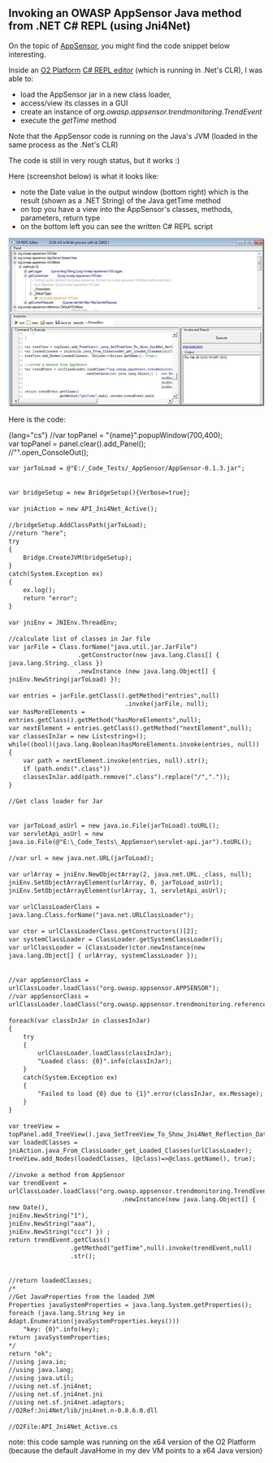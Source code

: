 ##  Invoking an OWASP AppSensor Java method from .NET C# REPL (using Jni4Net)

On the topic of [AppSensor](https://www.owasp.org/index.php/OWASP_AppSensor_Project), you might find the code snippet below interesting.

Inside an [O2 Platform](http://blog.diniscruz.com/p/owasp-o2-platform.html) [C# REPL editor](http://blog.diniscruz.com/p/c-repl-script-environment.html) (which is running in .Net's CLR), I was able to:

  * load the AppSensor jar in a new class loader,
  * access/view its classes in a GUI
  * create an instance of *org.owasp.appsensor.trendmonitoring.TrendEvent*
  * execute the *getTime* method

Note that the AppSensor code is running on the Java's JVM (loaded in the same process as the .Net's CLR)

The code is still in very rough status, but it works :)  

Here (screenshot below) is what it looks like:
  * note the Date value in the output window (bottom right) which is the result (shown as a .NET String) of the Java getTime method
  * on top you have a view into the AppSensor's classes, methods, parameters, return type
  * on the bottom left you can see the written C# REPL script

![CropperCapture[34]](images/CropperCapture_25255B34_25255D_thumb.jpg)

Here is the code:  

{lang="cs"}
    //var topPanel = "{name}".popupWindow(700,400);  
    var topPanel = panel.clear().add_Panel();  
    //"".open_ConsoleOut();

    var jarToLoad = @"E:/_Code_Tests/_AppSensor/AppSensor-0.1.3.jar";


    var bridgeSetup = new BridgeSetup(){Verbose=true};

    var jniAction = new API_Jni4Net_Active();

    //bridgeSetup.AddClassPath(jarToLoad);  
    //return "here";  
    try  
    {  
        Bridge.CreateJVM(bridgeSetup);  
    }  
    catch(System.Exception ex)  
    {  
        ex.log();  
        return "error";  
    }

    var jniEnv = JNIEnv.ThreadEnv;

    //calculate list of classes in Jar file  
    var jarFile = Class.forName("java.util.jar.JarFile")  
                       .getConstructor(new java.lang.Class[] { java.lang.String._class })  
                       .newInstance (new java.lang.Object[] { jniEnv.NewString(jarToLoad) });

    var entries = jarFile.getClass().getMethod("entries",null)  
                                    .invoke(jarFile, null);  
    var hasMoreElements = entries.getClass().getMethod("hasMoreElements",null);  
    var nextElement = entries.getClass().getMethod("nextElement",null);  
    var classesInJar = new List<string>();  
    while((bool)(java.lang.Boolean)hasMoreElements.invoke(entries, null))  
    {  
        var path = nextElement.invoke(entries, null).str();  
        if (path.ends(".class"))  
        classesInJar.add(path.remove(".class").replace("/","."));  
    }

    //Get class loader for Jar


    var jarToLoad_asUrl = new java.io.File(jarToLoad).toURL();  
    var servletApi_asUrl = new java.io.File(@"E:\_Code_Tests\_AppSensor\servlet-api.jar").toURL();

    //var url = new java.net.URL(jarToLoad);

    var urlArray = jniEnv.NewObjectArray(2, java.net.URL._class, null);  
    jniEnv.SetObjectArrayElement(urlArray, 0, jarToLoad_asUrl);  
    jniEnv.SetObjectArrayElement(urlArray, 1, servletApi_asUrl);

    var urlClassLoaderClass = java.lang.Class.forName("java.net.URLClassLoader");

    var ctor = urlClassLoaderClass.getConstructors()[2];   
    var systemClassLoader = ClassLoader.getSystemClassLoader();  
    var urlClassLoader = (ClassLoader)ctor.newInstance(new java.lang.Object[] { urlArray, systemClassLoader });


    //var appSensorClass = urlClassLoader.loadClass("org.owasp.appsensor.APPSENSOR");  
    //var appSensorClass = urlClassLoader.loadClass("org.owasp.appsensor.trendmonitoring.reference.InMemoryTrendDataStore$1");

    foreach(var classInJar in classesInJar)  
    {   
        try  
        {  
            urlClassLoader.loadClass(classInJar);  
            "Loaded class: {0}".info(classInJar);  
        }  
        catch(System.Exception ex)  
        {  
            "Failed to load {0} due to {1}".error(classInJar, ex.Message);  
        }  
    }

    var treeView = topPanel.add_TreeView().java_SetTreeView_To_Show_Jni4Net_Reflection_Data();  
    var loadedClasses = jniAction.java_From_ClassLoader_get_Loaded_Classes(urlClassLoader);  
    treeView.add_Nodes(loadedClasses, (@class)=>@class.getName(), true);

    //invoke a method from AppSensor  
    var trendEvent = urlClassLoader.loadClass("org.owasp.appsensor.trendmonitoring.TrendEvent").getConstructors().first()  
                                   .newInstance(new java.lang.Object[] { new Date(),  
    jniEnv.NewString("1"),  
    jniEnv.NewString("aaa"),  
    jniEnv.NewString("ccc") }) ;  
    return trendEvent.getClass()  
                     .getMethod("getTime",null).invoke(trendEvent,null)  
                     .str();


    //return loadedClasses;   
    /*  
    //Get JavaProperties from the loaded JVM  
    Properties javaSystemProperties = java.lang.System.getProperties();  
    foreach (java.lang.String key in Adapt.Enumeration(javaSystemProperties.keys()))  
        "key: {0}".info(key);   
    return javaSystemProperties;  
    */  
    return "ok";  
    //using java.io;  
    //using java.lang;  
    //using java.util;  
    //using net.sf.jni4net;  
    //using net.sf.jni4net.jni  
    //using net.sf.jni4net.adaptors;  
    //O2Ref:Jni4Net/lib/jni4net.n-0.8.6.0.dll

    //O2File:API_Jni4Net_Active.cs  

note: this code sample was running on the x64 version of the O2 Platform (because the default JavaHome in my dev VM points to a x64 Java version)
